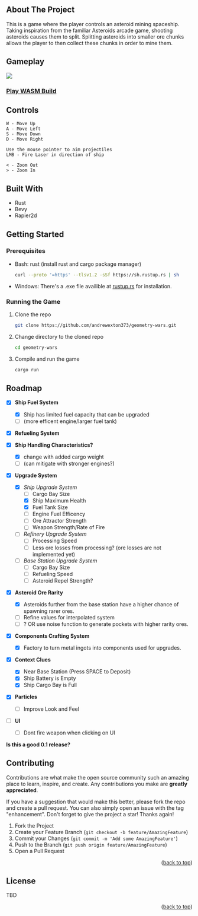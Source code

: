 <!-- ABOUT THE PROJECT -->
## About The Project

This is a game where the player controls an asteroid mining spaceship. Taking inspiration from the familiar Asteroids arcade game, shooting asteroids causes them to split. Splitting asteroids into smaller ore chunks allows the player to then collect these chunks in order to mine them.


## Gameplay

![](https://github.com/andrewexton373/geometry-wars/blob/main/resources/geometry-wars-gameplay.gif)

### [Play WASM Build](https://andrewexton373.github.io/geometry-wars/)

## Controls
```
W - Move Up
A - Move Left
S - Move Down
D - Move Right

Use the mouse pointer to aim projectiles
LMB - Fire Laser in direction of ship

< - Zoom Out
> - Zoom In
```


## Built With

* Rust
* Bevy
* Rapier2d

<!-- GETTING STARTED -->
## Getting Started

### Prerequisites

* Bash: rust (install rust and cargo package manager)
  ```sh
  curl --proto '=https' --tlsv1.2 -sSf https://sh.rustup.rs | sh
  ```
* Windows: There's a .exe file availible at [rustup.rs](https://rustup.rs/) for installation.

### Running the Game

1. Clone the repo
   ```sh
   git clone https://github.com/andrewexton373/geometry-wars.git
   ```
2. Change directory to the cloned repo
   ```sh
   cd geometry-wars
   ```
3. Compile and run the game
   ```sh
   cargo run
   ```

<!-- ROADMAP -->
## Roadmap

- [x] **Ship Fuel System**  
	- [x] Ship has limited fuel capacity that can be upgraded 
	- [ ] (more efficent engine/larger fuel tank)	
- [x] **Refueling System**  

- [x] **Ship Handling Characteristics?**  
	- [x] change with added cargo weight
	- [ ] (can mitigate with stronger engines?)  
	
- [x] **Upgrade System**
	- [x] *Ship Upgrade System*
		- [ ] Cargo Bay Size
		- [x] Ship Maximum Health
		- [x] Fuel Tank Size
		- [ ] Engine Fuel Efficency
		- [ ] Ore Attractor Strength
		- [ ] Weapon Strength/Rate of Fire  
	- [ ] *Refinery Upgrade System*
		- [ ] Processing Speed
		- [ ] Less ore losses from processing? (ore losses are not implemented yet)
	- [ ] *Base Station Upgrade System*
		- [ ] Cargo Bay Size
		- [ ] Refueling Speed
		- [ ] Asteroid Repel Strength?
		
- [x] **Asteroid Ore Rarity**
	- [x] Asteroids further from the base station have a higher chance of spawning rarer ores.
   - [ ] Refine values for interpolated system
	- [ ] ? OR use noise function to generate pockets with higher rarity ores.
	
- [x] **Components Crafting System**
	- [x] Factory to turn metal ingots into components used for upgrades.
	
- [x] **Context Clues**
	- [x] Near Base Station (Press SPACE to Deposit)
	- [x] Ship Battery is Empty
	- [x] Ship Cargo Bay is Full

- [x] **Particles**
	- [ ] Improve Look and Feel

- [ ] **UI**
	- [ ] Dont fire weapon when clicking on UI
	
**Is this a good 0.1 release?**


<!-- 
- [x] Add Changelog
- [x] Add back to top links
- [ ] Add Additional Templates w/ Examples
- [ ] Add "components" document to easily copy & paste sections of the readme
- [ ] Multi-language Support
    - [ ] Chinese
    - [ ] Spanish

See the [open issues](https://github.com/othneildrew/Best-README-Template/issues) for a full list of proposed features (and known issues). -->


<!-- CONTRIBUTING -->
## Contributing

Contributions are what make the open source community such an amazing place to learn, inspire, and create. Any contributions you make are **greatly appreciated**.

If you have a suggestion that would make this better, please fork the repo and create a pull request. You can also simply open an issue with the tag "enhancement".
Don't forget to give the project a star! Thanks again!

1. Fork the Project
2. Create your Feature Branch (`git checkout -b feature/AmazingFeature`)
3. Commit your Changes (`git commit -m 'Add some AmazingFeature'`)
4. Push to the Branch (`git push origin feature/AmazingFeature`)
5. Open a Pull Request

<p align="right">(<a href="#readme-top">back to top</a>)</p>

<!-- LICENSE -->
## License

TBD

<p align="right">(<a href="#readme-top">back to top</a>)</p>